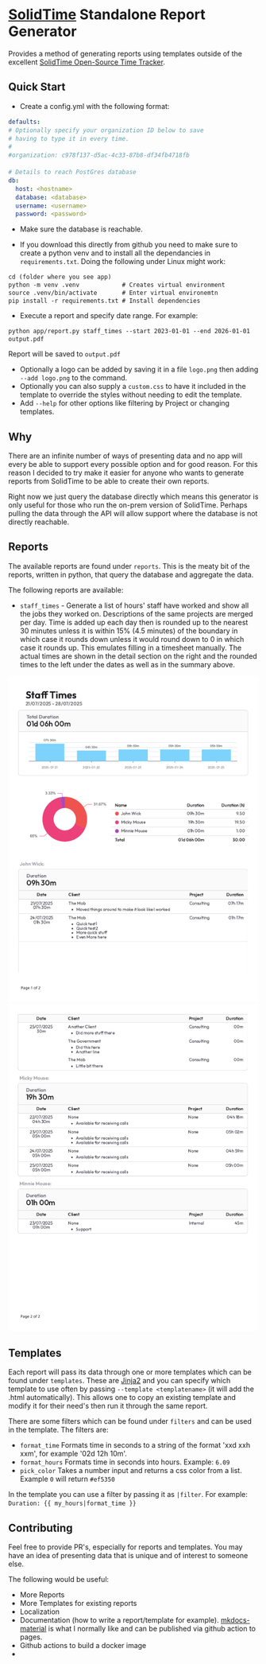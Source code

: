 # [SolidTime](https://github.com/solidtime-io/solidtime) Standalone Report Generator

Provides a method of generating reports using templates outside of the
excellent [SolidTime Open-Source Time Tracker](https://github.com/solidtime-io/solidtime).

## Quick Start

- Create a config.yml with the following format:

```yaml
defaults:
# Optionally specify your organization ID below to save
# having to type it in every time.
#
#organization: c978f137-d5ac-4c33-87b8-df34fb4718fb

# Details to reach PostGres database
db:
  host: <hostname>
  database: <database>
  username: <username>
  password: <password>
```

- Make sure the database is reachable.

- If you download this directly from github you need to make sure to create a python venv and to
  install all the dependancies in `requirements.txt`. Doing the following under Linux might work:

```shell
cd (folder where you see app)
python -m venv .venv            # Creates virtual environment
source .venv/bin/activate       # Enter virtual environemtn
pip install -r requirements.txt # Install dependencies
```

- Execute a report and specify date range. For example:

```shell
python app/report.py staff_times --start 2023-01-01 --end 2026-01-01 output.pdf 
```

Report will be saved to `output.pdf`

- Optionally a logo can be added by saving it in a file `logo.png` then adding `--add logo.png` to the command.
- Optionally you can also supply a `custom.css` to have it included in the template to override the styles without
  needing to edit the template.
- Add `--help` for other options like filtering by Project or changing templates.

## Why

There are an infinite number of ways of presenting data and no app will every be able to support
every possible option and for good reason. For this reason I decided to try make it easier for anyone
who wants to generate reports from SolidTime to be able to create their own reports.

Right now we just query the database directly which means this generator is only useful for those
who run the on-prem version of SolidTime. Perhaps pulling the data through the API will
allow support where the database is not directly reachable.

## Reports

The available reports are found under `reports`. This is the meaty bit of the
reports, written in python, that query the database and aggregate the data.

The following reports are available:

- `staff_times` - Generate a list of hours' staff have worked and show all the jobs they worked on.
  Descriptions of the same projects are merged per day. Time is added up each day then is rounded up to the nearest 30
  minutes unless it is within 15% (4.5 minutes) of the boundary in which case it rounds down unless it would round down
  to 0 in which case it rounds up. This emulates filling in a timesheet manually. The actual times are shown in the
  detail section on the right and the rounded times to the left under the dates as well as in the summary above.

![Page1](doc/staff_times1.png)
![Page2](doc/staff_times2.png)

## Templates

Each report will pass its data through one or more templates which can be found under `templates`. These are
[Jinja2](https://jinja.palletsprojects.com/en/stable/) and you can specify which template to use often by passing
`--template <templatename>` (it will add the .html automatically). This allows one to copy an existing template and
modify it for their need's then run it through the same report.

There are some filters which can be found under `filters` and can be used in the template. The filters are:

- `format_time` Formats time in seconds to a string of the format 'xxd xxh xxm', for example '02d 12h 10m'.
- `format_hours` Formats time in seconds into hours. Example: `6.09`
- `pick_color` Takes a number input and returns a css color from a list. Example `0` will return `#ef5350`

In the template you can use a filter by passing it as `|filter`. For example: `Duration: {{ my_hours|format_time }}`

## Contributing

Feel free to provide PR's, especially for reports and templates. You may have an idea of presenting data that
is unique and of interest to someone else.

The following would be useful:

- More Reports
- More Templates for existing reports
- Localization
- Documentation (how to write a report/template for
  example). [mkdocs-material](https://github.com/squidfunk/mkdocs-material) is what
  I normally like and can be published via github action to pages.
- Github actions to build a docker image
- 